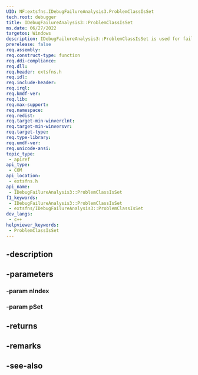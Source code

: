 ```yaml
---
UID: NF:extsfns.IDebugFailureAnalysis3.ProblemClassIsSet
tech.root: debugger
title: IDebugFailureAnalysis3::ProblemClassIsSet
ms.date: 06/27/2022
targetos: Windows
description: IDebugFailureAnalysis3::ProblemClassIsSet is used for failure analysis processing.
prerelease: false
req.assembly: 
req.construct-type: function
req.ddi-compliance: 
req.dll: 
req.header: extsfns.h
req.idl: 
req.include-header: 
req.irql: 
req.kmdf-ver: 
req.lib: 
req.max-support: 
req.namespace: 
req.redist: 
req.target-min-winverclnt: 
req.target-min-winversvr: 
req.target-type: 
req.type-library: 
req.umdf-ver: 
req.unicode-ansi: 
topic_type:
 - apiref
api_type:
 - COM
api_location:
 - extsfns.h
api_name:
 - IDebugFailureAnalysis3::ProblemClassIsSet
f1_keywords:
 - IDebugFailureAnalysis3::ProblemClassIsSet
 - extsfns/IDebugFailureAnalysis3::ProblemClassIsSet
dev_langs:
 - c++
helpviewer_keywords:
 - ProblemClassIsSet
---
```


## -description

## -parameters

### -param nIndex

### -param pSet

## -returns

## -remarks

## -see-also

